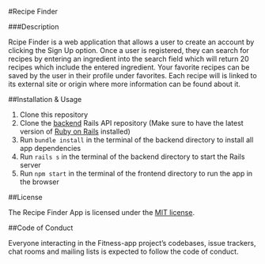 #Recipe Finder

###Description

Rcipe Finder is a web application that allows a user to create an account by clicking the Sign Up option. Once a user is registered, they can search for recipes by entering an ingredient into the search field which will return 20 recipes which include the entered ingredient. Your favorite recipes can be saved by the user in their profile under favorites. Each recipe will is linked to its external site or origin where more information can be found about it.

##Installation & Usage

1. Clone this repository
2. Clone the [backend](https://github.com/tholmes59/recipe-finder-backend) Rails API repository (Make sure to have the latest version of [Ruby on Rails](https://rubyonrails.org/) installed)
3. Run `bundle install` in the terminal of the backend directory to install all app dependencies
4. Run `rails s` in the terminal of the backend directory to start the Rails server
5. Run `npm start` in the terminal of the frontend directory to run the app in the browser

##License

The Recipe Finder App is licensed under the [MIT license](https://opensource.org/licenses/MIT).

##Code of Conduct

Everyone interacting in the Fitness-app project’s codebases, issue trackers, chat rooms and mailing lists is expected to follow the code of conduct.